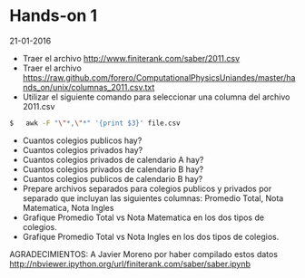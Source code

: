 # Hands-on 1
21-01-2016

- Traer el archivo   http://www.finiterank.com/saber/2011.csv
- Traer el archivo https://raw.github.com/forero/ComputationalPhysicsUniandes/master/hands_on/unix/columnas_2011.csv.txt
- Utilizar el siguiente comando para seleccionar una columna del archivo 2011.csv

```sh
$   awk -F "\"*,\"*" '{print $3}' file.csv
```

- Cuantos colegios publicos hay?
- Cuantos colegios privados hay?
- Cuantos colegios privados de calendario A hay?
- Cuantos colegios privados de calendario B hay?
- Cuantos colegios publicos de calendario B hay?
- Prepare archivos separados para colegios publicos y privados por separado que incluyan las siguientes columnas:
  Promedio Total, Nota Matematica, Nota Ingles
- Grafique Promedio Total vs Nota Matematica en los dos tipos de colegios.
- Grafique Promedio Total vs Nota Ingles en los dos tipos de colegios.

AGRADECIMIENTOS: A Javier Moreno por haber compilado estos datos http://nbviewer.ipython.org/url/finiterank.com/saber/saber.ipynb

